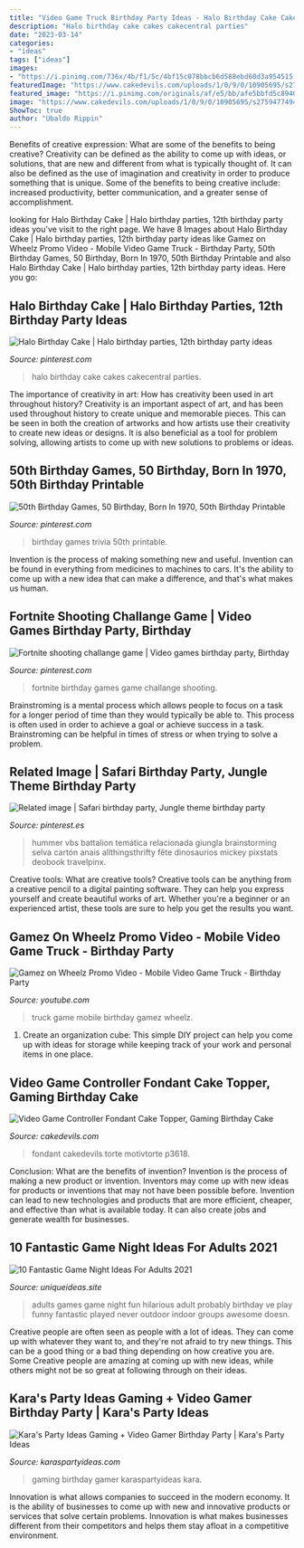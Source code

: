 ```yaml
---
title: "Video Game Truck Birthday Party Ideas - Halo Birthday Cake Cakes Cakecentral Parties"
description: "Halo birthday cake cakes cakecentral parties"
date: "2023-03-14"
categories:
- "ideas"
tags: ["ideas"]
images:
- "https://i.pinimg.com/736x/4b/f1/5c/4bf15c078bbcb6d588ebd60d3a954515.jpg"
featuredImage: "https://www.cakedevils.com/uploads/1/0/9/0/10905695/s275947749466006588_p3618_i2_w640.jpeg"
featured_image: "https://i.pinimg.com/originals/af/e5/bb/afe5bbfd5c894096abc536b7ce876c39.jpg"
image: "https://www.cakedevils.com/uploads/1/0/9/0/10905695/s275947749466006588_p3618_i2_w640.jpeg"
ShowToc: true
author: "Ubaldo Rippin"
---
```



Benefits of creative expression: What are some of the benefits to being creative?
Creativity can be defined as the ability to come up with ideas, or solutions, that are new and different from what is typically thought of. It can also be defined as the use of imagination and creativity in order to produce something that is unique. Some of the benefits to being creative include: increased productivity, better communication, and a greater sense of accomplishment.

	

		
looking for Halo Birthday Cake | Halo birthday parties, 12th birthday party ideas you've visit to the right page. We have 8 Images about Halo Birthday Cake | Halo birthday parties, 12th birthday party ideas like Gamez on Wheelz Promo Video - Mobile Video Game Truck - Birthday Party, 50th Birthday Games, 50 Birthday, Born In 1970, 50th Birthday Printable and also Halo Birthday Cake | Halo birthday parties, 12th birthday party ideas. Here you go:
		
    
## Halo Birthday Cake | Halo Birthday Parties, 12th Birthday Party Ideas

<img loading=lazy src="https://i.pinimg.com/originals/af/e5/bb/afe5bbfd5c894096abc536b7ce876c39.jpg" onerror="this.onerror=null;this.src='https://tse4.mm.bing.net/th?id=OIP.-Qqu31i-OJZZhafK5Eq0HQHaLH&amp;pid=15.1';" alt="Halo Birthday Cake | Halo birthday parties, 12th birthday party ideas">

_Source: pinterest.com_

>halo birthday cake cakes cakecentral parties. 

	

The importance of creativity in art: How has creativity been used in art throughout history?
Creativity is an important aspect of art, and has been used throughout history to create unique and memorable pieces. This can be seen in both the creation of artworks and how artists use their creativity to create new ideas or designs. It is also beneficial as a tool for problem solving, allowing artists to come up with new solutions to problems or ideas.

    
## 50th Birthday Games, 50 Birthday, Born In 1970, 50th Birthday Printable

<img loading=lazy src="https://i.pinimg.com/736x/6a/ba/21/6aba216a3a8c44eb3436320c726fea64.jpg" onerror="this.onerror=null;this.src='https://tse3.mm.bing.net/th?id=OIP.6ax_lnZx6zp5BAeZFApTogHaLH&amp;pid=15.1';" alt="50th Birthday Games, 50 Birthday, Born In 1970, 50th Birthday Printable">

_Source: pinterest.com_

>birthday games trivia 50th printable. 

	

Invention is the process of making something new and useful. Invention can be found in everything from medicines to machines to cars. It's the ability to come up with a new idea that can make a difference, and that's what makes us human.

    
## Fortnite Shooting Challange Game | Video Games Birthday Party, Birthday

<img loading=lazy src="https://i.pinimg.com/736x/a9/b1/40/a9b140b6b8d5a5cc59f10a5e34527381.jpg" onerror="this.onerror=null;this.src='https://tse1.mm.bing.net/th?id=OIP.3zXPO934jAiQzefsJCoZ-wHaHT&amp;pid=15.1';" alt="Fortnite shooting challange game | Video games birthday party, Birthday">

_Source: pinterest.com_

>fortnite birthday games game challange shooting. 

	

Brainstroming is a mental process which allows people to focus on a task for a longer period of time than they would typically be able to. This process is often used in order to achieve a goal or achieve success in a task. Brainstroming can be helpful in times of stress or when trying to solve a problem.

    
## Related Image | Safari Birthday Party, Jungle Theme Birthday Party

<img loading=lazy src="https://i.pinimg.com/736x/4b/f1/5c/4bf15c078bbcb6d588ebd60d3a954515.jpg" onerror="this.onerror=null;this.src='https://tse3.mm.bing.net/th?id=OIP.F7EHecaelyir-QoW6c9mCAAAAA&amp;pid=15.1';" alt="Related image | Safari birthday party, Jungle theme birthday party">

_Source: pinterest.es_

>hummer vbs battalion temática relacionada giungla brainstorming selva cartón anais allthingsthrifty fête dinosaurios mickey pixstats deobook travelpinx. 

	

Creative tools: What are creative tools?
Creative tools can be anything from a creative pencil to a digital painting software. They can help you express yourself and create beautiful works of art. Whether you're a beginner or an experienced artist, these tools are sure to help you get the results you want.

    
## Gamez On Wheelz Promo Video - Mobile Video Game Truck - Birthday Party

<img loading=lazy src="https://i.ytimg.com/vi/QFyM7EiGXSw/maxresdefault.jpg" onerror="this.onerror=null;this.src='https://tse3.mm.bing.net/th?id=OIP.GEEfoUS06EbrnnQg9lBy-gHaEK&amp;pid=15.1';" alt="Gamez on Wheelz Promo Video - Mobile Video Game Truck - Birthday Party">

_Source: youtube.com_

>truck game mobile birthday gamez wheelz. 

	

1. Create an organization cube: This simple DIY project can help you come up with ideas for storage while keeping track of your work and personal items in one place.

    
## Video Game Controller Fondant Cake Topper, Gaming Birthday Cake

<img loading=lazy src="https://www.cakedevils.com/uploads/1/0/9/0/10905695/s275947749466006588_p3618_i2_w640.jpeg" onerror="this.onerror=null;this.src='https://tse1.mm.bing.net/th?id=OIP.wui6oF_UV6rECs9o7GF4mwHaG_&amp;pid=15.1';" alt="Video Game Controller Fondant Cake Topper, Gaming Birthday Cake">

_Source: cakedevils.com_

>fondant cakedevils torte motivtorte p3618. 

	

Conclusion: What are the benefits of invention?
Invention is the process of making a new product or invention. Inventors may come up with new ideas for products or inventions that may not have been possible before. Invention can lead to new technologies and products that are more efficient, cheaper, and effective than what is available today. It can also create jobs and generate wealth for businesses.

    
## 10 Fantastic Game Night Ideas For Adults 2021

<img loading=lazy src="https://www.uniqueideas.site/wp-content/uploads/10-hilarious-party-games-for-adults-that-youve-probably-never-played.png" onerror="this.onerror=null;this.src='https://tse3.mm.bing.net/th?id=OIP.1KU0sip1DXSI5wnXQRIDTAHaOa&amp;pid=15.1';" alt="10 Fantastic Game Night Ideas For Adults 2021">

_Source: uniqueideas.site_

>adults games game night fun hilarious adult probably birthday ve play funny fantastic played never outdoor indoor groups awesome doesn. 

	

Creative people are often seen as people with a lot of ideas. They can come up with whatever they want to, and they're not afraid to try new things. This can be a good thing or a bad thing depending on how creative you are. Some Creative people are amazing at coming up with new ideas, while others might not be so great at following through on their ideas.

    
## Kara&#039;s Party Ideas Gaming + Video Gamer Birthday Party | Kara&#039;s Party Ideas

<img loading=lazy src="http://karaspartyideas.com/wp-content/uploads/2017/03/Gaming-Video-Gamer-Birthday-Party-via-Karas-Party-Ideas-KarasPartyIdeas.com6_.jpeg" onerror="this.onerror=null;this.src='https://tse2.mm.bing.net/th?id=OIP.7q1-xi2d8DAC8gXlOLYsJgHaLK&amp;pid=15.1';" alt="Kara&#039;s Party Ideas Gaming + Video Gamer Birthday Party | Kara&#039;s Party Ideas">

_Source: karaspartyideas.com_

>gaming birthday gamer karaspartyideas kara. 

	

Innovation is what allows companies to succeed in the modern economy. It is the ability of businesses to come up with new and innovative products or services that solve certain problems. Innovation is what makes businesses different from their competitors and helps them stay afloat in a competitive environment.

